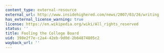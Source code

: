 ```yaml
---
content_type: external-resource
external_url: http://www.insidehighered.com/news/2007/03/26/writing
has_external_license_warning: true
license: https://en.wikipedia.org/wiki/All_rights_reserved
status: ''
title: Fooling the College Board
uid: 398e2f7e-c2a4-42eb-9d0d-2b64874805c2
wayback_url: ''
---
```

